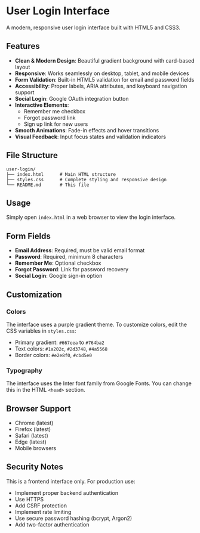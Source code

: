 # User Login Interface

A modern, responsive user login interface built with HTML5 and CSS3.

## Features

- **Clean & Modern Design**: Beautiful gradient background with card-based layout
- **Responsive**: Works seamlessly on desktop, tablet, and mobile devices
- **Form Validation**: Built-in HTML5 validation for email and password fields
- **Accessibility**: Proper labels, ARIA attributes, and keyboard navigation support
- **Social Login**: Google OAuth integration button
- **Interactive Elements**: 
  - Remember me checkbox
  - Forgot password link
  - Sign up link for new users
- **Smooth Animations**: Fade-in effects and hover transitions
- **Visual Feedback**: Input focus states and validation indicators

## File Structure

```
user-login/
├── index.html      # Main HTML structure
├── styles.css      # Complete styling and responsive design
└── README.md       # This file
```

## Usage

Simply open `index.html` in a web browser to view the login interface.

## Form Fields

- **Email Address**: Required, must be valid email format
- **Password**: Required, minimum 8 characters
- **Remember Me**: Optional checkbox
- **Forgot Password**: Link for password recovery
- **Social Login**: Google sign-in option

## Customization

### Colors
The interface uses a purple gradient theme. To customize colors, edit the CSS variables in `styles.css`:
- Primary gradient: `#667eea` to `#764ba2`
- Text colors: `#1a202c`, `#2d3748`, `#4a5568`
- Border colors: `#e2e8f0`, `#cbd5e0`

### Typography
The interface uses the Inter font family from Google Fonts. You can change this in the HTML `<head>` section.

## Browser Support

- Chrome (latest)
- Firefox (latest)
- Safari (latest)
- Edge (latest)
- Mobile browsers

## Security Notes

This is a frontend interface only. For production use:
- Implement proper backend authentication
- Use HTTPS
- Add CSRF protection
- Implement rate limiting
- Use secure password hashing (bcrypt, Argon2)
- Add two-factor authentication
